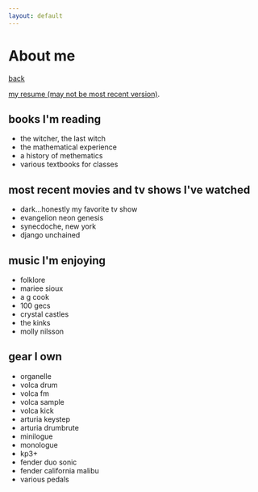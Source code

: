 ```yaml
---
layout: default
---
```


# About me

[back](./)

[my resume (may not be most recent version)](./one.rmd).

## books I'm reading

* the witcher, the last witch
* the mathematical experience
* a history of methematics
* various textbooks for classes

## most recent movies and tv shows I've watched

* dark...honestly my favorite tv show
* evangelion neon genesis
* synecdoche, new york
* django unchained

## music I'm enjoying

* folklore
* mariee sioux
* a g cook
* 100 gecs
* crystal castles
* the kinks
* molly nilsson

## gear I own

* organelle
* volca drum
* volca fm
* volca sample
* volca kick
* arturia keystep
* arturia drumbrute
* minilogue
* monologue
* kp3+
* fender duo sonic 
* fender california malibu
* various pedals





